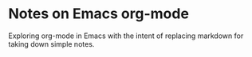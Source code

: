 # Notes on Emacs org-mode

Exploring org-mode in Emacs with the intent of replacing markdown for taking down simple notes.
